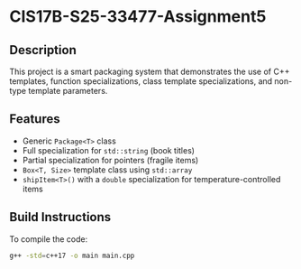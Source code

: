 # CIS17B-S25-33477-Assignment5

## Description
This project is a smart packaging system that demonstrates the use of C++ templates, function specializations, class template specializations, and non-type template parameters.

## Features
- Generic `Package<T>` class
- Full specialization for `std::string` (book titles)
- Partial specialization for pointers (fragile items)
- `Box<T, Size>` template class using `std::array`
- `shipItem<T>()` with a `double` specialization for temperature-controlled items

## Build Instructions
To compile the code:
```bash
g++ -std=c++17 -o main main.cpp
